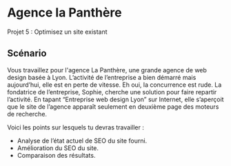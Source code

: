 # Agence la Panthère
Projet 5 : Optimisez un site existant 

## Scénario

Vous travaillez pour l'agence La Panthère, une grande agence de web design basée à Lyon. L’activité de l’entreprise a bien démarré mais aujourd’hui, elle est en perte de vitesse. Eh oui, la concurrence est rude. La fondatrice de l’entreprise, Sophie, cherche une solution pour faire repartir l’activité. En tapant “Entreprise web design Lyon” sur Internet, elle s’aperçoit que le site de l’agence apparaît seulement en deuxième page des moteurs de recherche. 

Voici les points sur lesquels tu devras travailler : 

- Analyse de l’état actuel de SEO du site fourni.
- Amélioration du SEO du site.
- Comparaison des résultats. 
